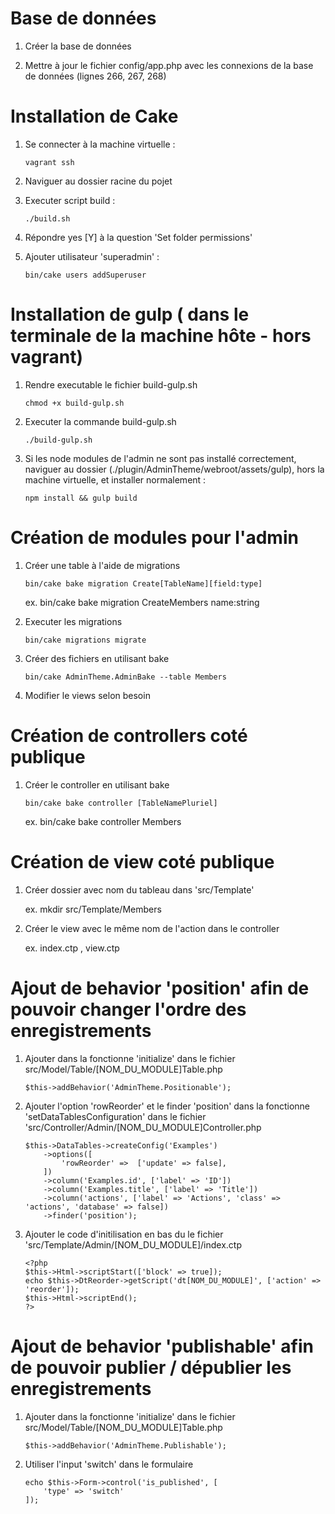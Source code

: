 # Base de données

1. Créer la base de données

2. Mettre à jour le fichier config/app.php avec les connexions de la base de données (lignes 266, 267, 268)

# Installation de Cake

1.  Se connecter à la machine virtuelle :

        vagrant ssh

2.  Naviguer au dossier racine du pojet

3.  Executer script build :

        ./build.sh

4.  Répondre yes [Y] à la question 'Set folder permissions'

5.  Ajouter utilisateur 'superadmin' :

        bin/cake users addSuperuser

# Installation de gulp ( dans le terminale de la machine hôte - hors vagrant)

1.  Rendre executable le fichier build-gulp.sh

        chmod +x build-gulp.sh

2.  Executer la commande build-gulp.sh

        ./build-gulp.sh

3.  Si les node modules de l'admin ne sont pas installé correctement, naviguer au dossier (./plugin/AdminTheme/webroot/assets/gulp), hors la machine virtuelle, et installer normalement :

        npm install && gulp build

# Création de modules pour l'admin

1.  Créer une table à l'aide de migrations

        bin/cake bake migration Create[TableName][field:type]

    ex. bin/cake bake migration CreateMembers name:string

2.  Executer les migrations

        bin/cake migrations migrate

3.  Créer des fichiers en utilisant bake

        bin/cake AdminTheme.AdminBake --table Members

4.  Modifier le views selon besoin

# Création de controllers coté publique

1.  Créer le controller en utilisant bake

        bin/cake bake controller [TableNamePluriel]

    ex. bin/cake bake controller Members

# Création de view coté publique

1. Créer dossier avec nom du tableau dans 'src/Template'

    ex. mkdir src/Template/Members

2. Créer le view avec le même nom de l'action dans le controller

    ex. index.ctp , view.ctp

# Ajout de behavior 'position' afin de pouvoir changer l'ordre des enregistrements

1.  Ajouter dans la fonctionne 'initialize' dans le fichier src/Model/Table/[NOM_DU_MODULE]Table.php

        $this->addBehavior('AdminTheme.Positionable');

2.  Ajouter l'option 'rowReorder' et le finder 'position' dans la fonctionne 'setDataTablesConfiguration' dans le fichier 'src/Controller/Admin/[NOM_DU_MODULE]Controller.php

        $this->DataTables->createConfig('Examples')
        	->options([
        		'rowReorder' =>  ['update' => false],
        	])
        	->column('Examples.id', ['label' => 'ID'])
        	->column('Examples.title', ['label' => 'Title'])
        	->column('actions', ['label' => 'Actions', 'class' => 'actions', 'database' => false])
        	->finder('position');

3.  Ajouter le code d'initilisation en bas du le fichier 'src/Template/Admin/[NOM_DU_MODULE]/index.ctp

        <?php
        $this->Html->scriptStart(['block' => true]);
        echo $this->DtReorder->getScript('dt[NOM_DU_MODULE]', ['action' => 'reorder']);
        $this->Html->scriptEnd();
        ?>

# Ajout de behavior 'publishable' afin de pouvoir publier / dépublier les enregistrements

1.  Ajouter dans la fonctionne 'initialize' dans le fichier src/Model/Table/[NOM_DU_MODULE]Table.php

        $this->addBehavior('AdminTheme.Publishable');

2.  Utiliser l'input 'switch' dans le formulaire

        echo $this->Form->control('is_published', [
        	'type' => 'switch'
        ]);
